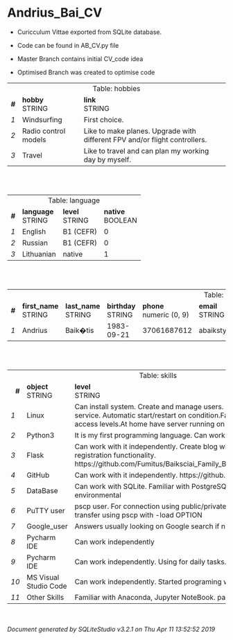 # Andrius_Bai_CV

- Curicculum Vittae exported from SQLite database.
- Code can be found in AB_CV.py file

- Master Branch contains initial CV_code idea
- Optimised Branch was created to optimise code

<!DOCTYPE HTML PUBLIC "-//W3C//DTD HTML 4.0//EN" "http://www.w3.org/TR/REC-html40/strict.dtd">
<html><meta http-equiv="Content-Type" content="text/html; charset=System"/><body><table><tr class="title"><td colspan="3" align="center">Table: hobbies</td></tr><tr class="header"><td align="right"><b><i>#</i></b></td><td><b>hobby</b><br/>STRING</td><td><b>link</b><br/>STRING</td></tr><tr><td class="rownum"><i>1</i></td><td align="left">Windsurfing</td><td align="left">First choice.</td></tr><tr><td class="rownum"><i>2</i></td><td align="left">Radio control models</td><td align="left">Like to make planes. Upgrade with different FPV and/or flight controllers.</td></tr><tr><td class="rownum"><i>3</i></td><td align="left">Travel</td><td align="left">Like to travel and can plan my working day by myself.</td></tr></table><br/><br/><table><tr class="title"><td colspan="4" align="center">Table: language</td></tr><tr class="header"><td align="right"><b><i>#</i></b></td><td><b>language</b><br/>STRING</td><td><b>level</b><br/>STRING</td><td><b>native</b><br/>BOOLEAN</td></tr><tr><td class="rownum"><i>1</i></td><td align="left">English</td><td align="left">B1 (CEFR)</td><td align="left">0</td></tr><tr><td class="rownum"><i>2</i></td><td align="left">Russian</td><td align="left">B1 (CEFR)</td><td align="left">0</td></tr><tr><td class="rownum"><i>3</i></td><td align="left">Lithuanian</td><td align="left">native</td><td align="left">1</td></tr></table><br/><br/><table><tr class="title"><td colspan="8" align="center">Table: personal_info</td></tr><tr class="header"><td align="right"><b><i>#</i></b></td><td><b>first_name</b><br/>STRING</td><td><b>last_name</b><br/>STRING</td><td><b>birthday</b><br/>STRING</td><td><b>phone</b><br/>numeric (0, 9)</td><td><b>email</b><br/>STRING</td><td><b>github</b><br/>STRING</td><td><b>country</b><br/>STRING</td></tr><tr><td class="rownum"><i>1</i></td><td align="left">Andrius</td><td align="left">Baik�tis</td><td align="left">1983-09-21</td><td align="right">37061687612</td><td align="left">abaikstys@gmail.com</td><td align="left">http://github.com/Fumitus/Andrius_Bai_CV.git</td><td align="left">Lithuania</td></tr></table><br/><br/><table><tr class="title"><td colspan="3" align="center">Table: skills</td></tr><tr class="header"><td align="right"><b><i>#</i></b></td><td><b>object</b><br/>STRING</td><td><b>level</b><br/>STRING</td></tr><tr><td class="rownum"><i>1</i></td><td align="left">Linux</td><td align="left">Can install system. Create and manage users. Create automatic service. Automatic start/restart on condition.Familiar with different access levels.At home have server running on Ubuntu 18.04.</td></tr><tr><td class="rownum"><i>2</i></td><td align="left">Python3</td><td align="left">It is my first programming language. Can work with it independently.</td></tr><tr><td class="rownum"><i>3</i></td><td align="left">Flask</td><td align="left">Can work with it independently. Create blog with quite good user registration functionality. https://github.com/Fumitus/Baiksciai_Family_Blog/tree/Only_registered</td></tr><tr><td class="rownum"><i>4</i></td><td align="left">GitHub</td><td align="left">Can work with it independently. https://github.com/Fumitus</td></tr><tr><td class="rownum"><i>5</i></td><td align="left">DataBase</td><td align="left">Can work with SQLite. Familiar with PostgreSQL. Can use it on Linux environmental</td></tr><tr><td class="rownum"><i>6</i></td><td align="left">PuTTY user</td><td align="left">pscp user. For connection using public/private key pairs. For file transfer using pscp with -load OPTION</td></tr><tr><td class="rownum"><i>7</i></td><td align="left">Google_user</td><td align="left">Answers usually looking on Google search if not looking in books.</td></tr><tr><td class="rownum"><i>8</i></td><td align="left">Pycharm IDE</td><td align="left">Can work independently</td></tr><tr><td class="rownum"><i>9</i></td><td align="left">Pycharm IDE</td><td align="left">Can work independently. Using for daily tasks.</td></tr><tr><td class="rownum"><i>10</i></td><td align="left">MS Visual Studio Code</td><td align="left">Can work independently. Started programing with this IDE.</td></tr><tr><td class="rownum"><i>11</i></td><td align="left">Other Skills</td><td align="left">Familiar with Anaconda, Jupyter NoteBook. pandas, numpy libraries.</td></tr></table><br/><br/><i>Document generated by SQLiteStudio v3.2.1 on Thu Apr 11 13:52:52 2019</i></body></html>

